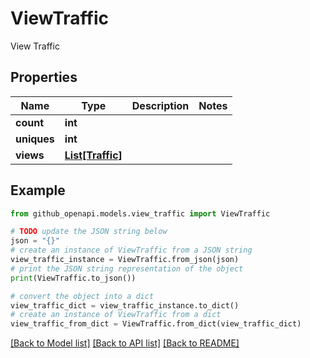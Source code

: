# ViewTraffic

View Traffic

## Properties

Name | Type | Description | Notes
------------ | ------------- | ------------- | -------------
**count** | **int** |  | 
**uniques** | **int** |  | 
**views** | [**List[Traffic]**](Traffic.md) |  | 

## Example

```python
from github_openapi.models.view_traffic import ViewTraffic

# TODO update the JSON string below
json = "{}"
# create an instance of ViewTraffic from a JSON string
view_traffic_instance = ViewTraffic.from_json(json)
# print the JSON string representation of the object
print(ViewTraffic.to_json())

# convert the object into a dict
view_traffic_dict = view_traffic_instance.to_dict()
# create an instance of ViewTraffic from a dict
view_traffic_from_dict = ViewTraffic.from_dict(view_traffic_dict)
```
[[Back to Model list]](../README.md#documentation-for-models) [[Back to API list]](../README.md#documentation-for-api-endpoints) [[Back to README]](../README.md)


